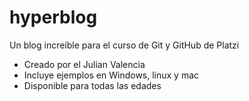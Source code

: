 # hyperblog
Un blog increíble para el curso de Git y GitHub de Platzi


* Creado por el Julian Valencia
* Incluye ejemplos en Windows, linux y mac
* Disponible para todas las edades
